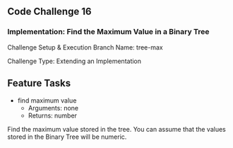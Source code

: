 ## Code Challenge 16

### Implementation: Find the Maximum Value in a Binary Tree

Challenge Setup & Execution
Branch Name: tree-max

Challenge Type: Extending an Implementation

## Feature Tasks

* find maximum value
    * Arguments: none
    * Returns: number

Find the maximum value stored in the tree. You can assume that the values stored in the Binary Tree will be numeric.

